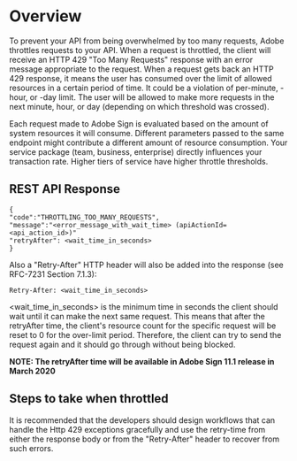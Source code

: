 # Overview
To prevent your API from being overwhelmed by too many requests, Adobe throttles requests to your API. When a request is throttled, the client will receive an HTTP 429 "Too Many Requests" response with an error message appropriate to the request. When a request gets back an HTTP 429 response, it means the user has consumed over the limit of allowed resources in a certain period of time. It could be a violation of per-minute, -hour, or -day limit. The user will be allowed to make more requests in the next minute, hour, or day (depending on which threshold was crossed). 

Each request made to Adobe Sign is evaluated based on the amount of system resources it will consume. Different parameters passed to the same endpoint might contribute a different amount of resource consumption. Your service package (team, business, enterprise) directly influences your transaction rate. Higher tiers of service have higher throttle thresholds.

## REST API Response
``` 
{
"code":"THROTTLING_TOO_MANY_REQUESTS",
"message":"<error_message_with_wait_time> (apiActionId=<api_action_id>)"
"retryAfter": <wait_time_in_seconds>
}
```
Also a "Retry-After" HTTP header will also be added into the response (see RFC-7231 Section 7.1.3):

```
Retry-After: <wait_time_in_seconds>
```


<wait_time_in_seconds> is the minimum time in seconds the client should wait until it can make the next same request. This means that after the retryAfter time, the client's resource count for the specific request will be reset to 0 for the over-limit period. Therefore, the client can try to send the request again and it should go through without being blocked.

**NOTE: The retryAfter time will be available in Adobe Sign 11.1 release in March 2020**

## Steps to take when throttled
It is recommended that the developers should design workflows that can handle the Http 429 exceptions gracefully and use the retry-time from either the response body or from the "Retry-After" header to recover from such errors.
